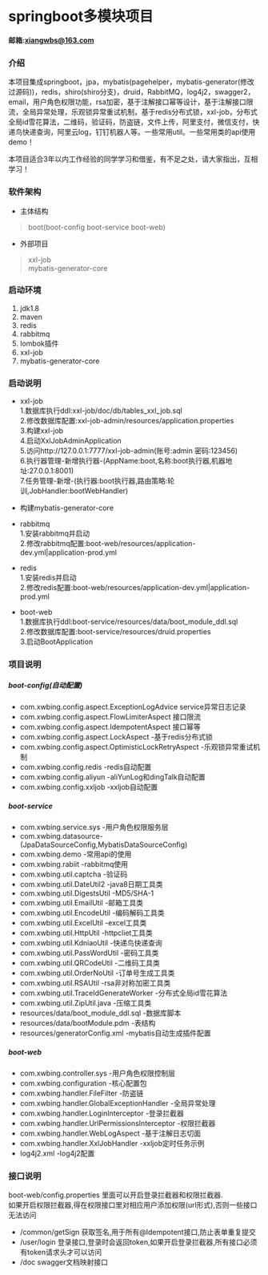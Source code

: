 # springboot多模块项目
**邮箱:xiangwbs@163.com**
### 介绍
本项目集成springboot，jpa，mybatis(pagehelper，mybatis-generator(修改过源码))，redis，shiro(shiro分支)，druid，RabbitMQ，log4j2，swagger2，email，用户角色权限功能，rsa加密，基于注解接口幂等设计，基于注解接口限流，全局异常处理，乐观锁异常重试机制，基于redis分布式锁，xxl-job，分布式全局id雪花算法，二维码，验证码，防盗链，文件上传，阿里支付，微信支付，快递鸟快递查询，阿里云log，钉钉机器人等。一些常用util。一些常用类的api使用demo！

本项目适合3年以内工作经验的同学学习和借鉴，有不足之处，请大家指出，互相学习！
### 软件架构
* 主体结构
>boot(boot-config boot-service boot-web)
* 外部项目
>xxl-job<br>
>mybatis-generator-core
### 启动环境
1. jdk1.8
2. maven
3. redis
4. rabbitmq
5. lombok插件
6. xxl-job
7. mybatis-generator-core
### 启动说明
* xxl-job<br>
1.数据库执行ddl:xxl-job/doc/db/tables_xxl_job.sql<br>2.修改数据库配置:xxl-job-admin/resources/application.properties<br>3.构建xxl-job<br>4.启动XxlJobAdminApplication<br>5.访问http://127.0.0.1:7777/xxl-job-admin(账号:admin 密码:123456)<br>6.执行器管理-新增执行器-(AppName:boot,名称:boot执行器,机器地址:27.0.0.1:8001)<br>7.任务管理-新增-(执行器:boot执行器,路由策略:轮训,JobHandler:bootWebHandler)

* 构建mybatis-generator-core

* rabbitmq<br>
1.安装rabbitmq并启动<br>2.修改rabbitmq配置:boot-web/resources/application-dev.yml|application-prod.yml

* redis<br>
1.安装redis并启动<br>2.修改redis配置:boot-web/resources/application-dev.yml|application-prod.yml

* boot-web<br>
1.数据库执行ddl:boot-service/resources/data/boot_module_ddl.sql<br>2.修改数据库配置:boot-service/resources/druid.properties<br>3.启动BootApplication
### 项目说明
##### boot-config(自动配置)
* com.xwbing.config.aspect.ExceptionLogAdvice service异常日志记录
* com.xwbing.config.aspect.FlowLimiterAspect 接口限流
* com.xwbing.config.aspect.IdempotentAspect 接口幂等
* com.xwbing.config.aspect.LockAspect -基于redis分布式锁
* com.xwbing.config.aspect.OptimisticLockRetryAspect -乐观锁异常重试机制
* com.xwbing.config.redis -redis自动配置
* com.xwbing.config.aliyun -aliYunLog和dingTalk自动配置
* com.xwbing.config.xxljob -xxljob自动配置
##### boot-service
* com.xwbing.service.sys -用户角色权限服务层
* com.xwbing.datasource-(JpaDataSourceConfig,MybatisDataSourceConfig)  
* com.xwbing.demo -常用api的使用  
* com.xwbing.rabiit -rabbitmq使用  
* com.xwbing.util.captcha -验证码
* com.xwbing.util.DateUtil2 -java8日期工具类
* com.xwbing.util.DigestsUtil -MD5/SHA-1
* com.xwbing.util.EmailUtil -邮箱工具类
* com.xwbing.util.EncodeUtil -编码解码工具类
* com.xwbing.util.ExcelUtil -excel工具类
* com.xwbing.util.HttpUtil -httpcliet工具类
* com.xwbing.util.KdniaoUtil -快递鸟快递查询
* com.xwbing.util.PassWordUtil -密码工具类
* com.xwbing.util.QRCodeUtil -二维码工具类
* com.xwbing.util.OrderNoUtil -订单号生成工具类
* com.xwbing.util.RSAUtil -rsa非对称加密工具类
* com.xwbing.util.TraceIdGenerateWorker -分布式全局id雪花算法
* com.xwbing.util.ZipUtil.java -压缩工具类
* resources/data/boot_module_ddl.sql -数据库脚本
* resources/data/bootModule.pdm -表结构
* resources/generatorConfig.xml -mybatis自动生成插件配置
##### boot-web
* com.xwbing.controller.sys -用户角色权限控制层
* com.xwbing.configuration -核心配置包
* com.xwbing.handler.FileFilter -防盗链
* com.xwbing.handler.GlobalExceptionHandler -全局异常处理
* com.xwbing.handler.LoginInterceptor -登录拦截器
* com.xwbing.handler.UrlPermissionsInterceptor -权限拦截器
* com.xwbing.handler.WebLogAspect -基于注解日志切面
* com.xwbing.handler.XxlJobHandler -xxljob定时任务示例
* log4j2.xml -log4j2配置
### 接口说明
boot-web/config.properties 里面可以开启登录拦截器和权限拦截器.<br>
如果开启权限拦截器,得在权限接口里对相应用户添加权限(url形式),否则一些接口无法访问
* /common/getSign 获取签名,用于所有@Idempotent接口,防止表单重复提交
* /user/login 登录接口,登录时会返回token,如果开启登录拦截器,所有接口必须有token请求头才可以访问
* /doc swagger文档映射接口
